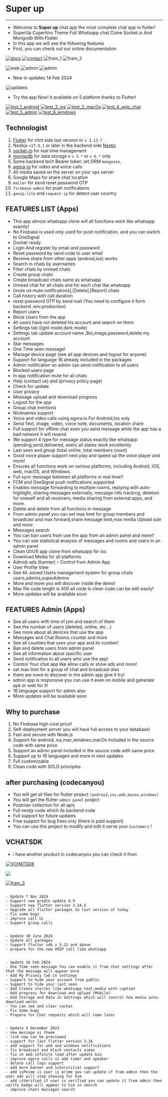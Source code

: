 # Super up

---

- Welcome to **Super up** chat app the most complete chat app in flutter!
- SuperUp Cupertino Theme Full Whatsapp chat Clone Socket.io And Mongodb With Flutter
- In this app we will see the following features
- First, you can check out our online documentation

[![docs](https://github.com/hatemragab/v_chat_sdk/assets/37384769/d60ae209-ec42-4e47-ad12-44b901daf883)](https://super-up.github.io/super_up_docs/docs/intro)
[![contact](https://github.com/hatemragab/v_chat_sdk/assets/37384769/0e94b63c-125f-44c4-8088-71ecfd182fbf)](https://super-up.github.io/super_up_docs/docs/support)
![fram_1](https://github.com/hatemragab/v_chat_sdk/assets/37384769/bddb6fa8-188e-4cfd-a6a9-9f10c8a7e5b9)
![fram_2](https://github.com/hatemragab/v_chat_sdk/assets/37384769/40e65ed5-13dd-46a8-a09d-eedf63882d46)

![web](https://github.com/hatemragab/v_chat_sdk/assets/37384769/3aa3cfd3-b877-4ca7-8e3c-6781e3ca5462)
![admin](https://github.com/hatemragab/v_chat_sdk/assets/37384769/67d49a6a-ff03-4099-b7f0-05097bdc1069)
![admin](https://github.com/hatemragab/v_chat_sdk/assets/37384769/243a9312-1370-4428-a8b8-e6412417980a)


- New in updates 14 Feb 2024

![updates](https://github.com/hatemragab/v_chat_sdk/assets/37384769/585cd0d2-3041-45b0-aaee-55bb3ae43e5e)


- Try the app Now! it available on 5 platform thanks to Flutter!

[![test_1_android](https://github.com/hatemragab/v_chat_sdk/assets/37384769/2e950620-1c10-4253-8944-881bb448d559)](https://play.google.com/store/apps/details?id=com.superup.online)
[![test_2_ios](https://github.com/hatemragab/v_chat_sdk/assets/37384769/ccbbfeeb-eecd-45b4-bf68-9325af0c50d6)](https://apps.apple.com/us/app/super-up/id6445877902)
[![test_3_macOs](https://github.com/hatemragab/v_chat_sdk/assets/37384769/77bfa5ae-d52b-4243-88f6-186f06460315)](https://apps.apple.com/us/app/super-up/id6445877902?mt=12)
[![test_4_web_chat](https://github.com/hatemragab/v_chat_sdk/assets/37384769/c7abc29c-3a34-4181-830c-61a72e6f17fe)](https://web.superupdev.online)
[![test_5_admin](https://github.com/hatemragab/v_chat_sdk/assets/37384769/97ac93e0-d210-49bd-8930-47b1daa43b2d)](https://admin.superupdev.online/)
[![test_6_windows](https://github.com/hatemragab/v_chat_sdk/assets/37384769/3719f39a-662d-43f2-abda-003391bbc231)](https://apps.microsoft.com/detail/9PMDVDSG91F1?hl=en-eg)

## Technologist

1. [Flutter](https://flutter.dev) for clint side last version or `v 3.13.7`
2. Nodejs `v17.9.1` or later in the backend side  [Nestjs](https://nestjs.com)
3. [socket-io](https://socket.io) for real time management
4. [mongodb](https://www.mongodb.com) for data storage v `v 5.*` or `v 6.*` only
5. Some backend tech Bearer token `JWT`,ORM `mongoose`,
6. [agora-io](https://www.agora.io) for video and voice calls
7. All media saved on the server on your vps server
8. Google Maps for share chat location
9. `mailer` for send reset password OTP
10. `firebase-admin` for push notifications
11. `geoip-lite` and `request-ip` for detect user country

## FEATURES LIST (Apps)

- This app almost whatsapp clone will all functions work like whatsapp exactly!
- No Firebase is used only used for push notification, and you can switch to OneSignal
- Docker ready
- Login And register by email and password
- Reset password by send code to user email
- Receive share from other apps (android,ios) works
- Search in chats by usernames
- Filter chats by unread chats
- Create group chats
- Create broadcast chats same as whatsapp
- Unread chat for all chats and for each chat like whatsapp
- [mute un mute notifications],[Delete],[Report] chats
- Call history with call duration
- reset password OTP by send mail (You need to configure it form backend .env.production)
- Report users
- Block Users from the app
- All users have not deleted his account and search on them
- Settings tab (light mode,dark mode)
- Settings tab update account name ,Bio,image,password,delete my account
- Star messages
- One Time seen message!
- Manage device page (see all app devices and logout for anyone)
- Support for language 16 already included in the packages
- Admin notification so admin can send notification to all users
- Blocked users page
- In app notification mute for all chats
- Help (contact us) and (privacy policy page)
- Check for update
- User privacy 
- Message upload and download progress
- Logout for the app
- Group chat mentions
- Nicknames support
- Voice and video calls using agora.io For Android,Ios only
- Send Text, image, video, voice note, documents, location share
- Full support for offline chat even you send message while the app has a bad network it will resend
- We support 4 type for message status exactly like whatsapp (pending,send,delivered, seen) all states work excellently
- Last seen and group (total online, total members count)
- Good voice player support next play and speed up the voice player and more!
- Ensures all functions work on various platforms, including Android, iOS, web, macOS, and Windows.
- Full sync message between all platforms in real time!!
- FCM and OneSignal push notifications supported
- Enables message forwarding to multiple rooms, replying with auto-highlight, sharing messages externally, message info
  tracking, deletion for oneself and all receivers, media sharing from external apps, and more.
- Delete and delete from all functions in message
- From admin panel you can set max limit for group members and broadcast and max forward,share message limit,max media
  Upload size and more
- Messages search
- You can ban users from use the app from an admin panel and more!!
- You can see statistical analysis of messages and rooms and users in an admin panel
- Clean UI/UX app clone from whatsapp for ios
- Download Media for all platforms
- Admob ads (banner) – Control from Admin App
- User Profile View
- See All Joined Users management system for group chats users,admins,superAdmins
- More and more you will discover inside the demo!
- Max file code length is 400 all code is clean code can be edit easily!
- More updates will be available soon

## FEATURES Admin (Apps)

- See all users with time of join and search of them
- See the number of users (deleted, online, etc...)
- See more about all devices that use the app
- Messages and Chat Rooms counter and more
- See all counties that uses your app and its number!
- Ban and delete users from admin panel
- See all information about specific user
- Send notification to all users who use the app!
- Control Your chat app like allow calls or show ads and more!
- set max limit for a group of chat and broadcast also
- there are more to discover in the admin app give it try!
- admin app is responsive you can use it even on mobile and generate apk or web for it!
- 16 language support for admin also
- More updates will be available soon

## Why to purchase

1. No Firebase high-cost price!
2. Self-deployment server you will have full access to your database!
3. Fast and secure with Node.js
4. Support for android, ios,mac,windows,macOs included in the source code with same price
5. Support an admin panel included in the source code with same price
6. Support up to 16 languages and more in next updates
7. Full customizable
8. Clean code with SOLD principles

## after purchasing (codecanyou)

- You will get all files for flutter project `(android,ios,web,macos,windows)`
- You will get the flutter `admin panel` project
- Postman collection for all apis
- Full nestjs code which its backend code
- Full support for future updates
- Free support for bug fixes only (there is paid support)
- You can use this project to modify and edit it serve your `Customers` !

## VCHATSDK

- i have another product in codecanyou you can check it from

[![VCHATSDK](https://github.com/hatemragab/v_chat_sdk/assets/37384769/63458339-18a4-4e2a-aa3c-ad527ed48edc)](https://codecanyon.net/item/flutter-chat-app-with-node-js-and-socket-io-mongo-db/reviews/26142700)

[![](https://github.com/hatemragab/v_chat_sdk/assets/37384769/d34777a0-23f7-443c-9f47-285b4280361b)](https://github.com/hatemragab)

[![fram_3](https://github.com/hatemragab/v_chat_sdk/assets/37384769/4fcf14fc-0df9-4548-a42b-e65a6c383a7e)](https://super-up.github.io/super_up_docs/docs/support/#lets-launch-your-chat-app-together)





<pre><code>
- Update 7 Nov 2024  
- Support new gradle update 8.9 
- Support new flutter version 3.24.X
- Upgrade all flutter packages to last version of today
- Fix some bugs
- improve call Ui
- Support group calls
</code></pre>

<pre><code>
- Update 10 June 2024  
- Update all packages
- Support flutter sdk v 3.22 and above
- prepare for the new VOIP call like whatsapp
</code></pre>

<pre><code>
- Update 16 Feb 2024  
- One Time seen message You can enable it from chat settings after that the message will appear once
- Add My Privacy tab in settings 
- Support to hide your account from public 
- Support to hide your last seen
- Add Create stories like whatsapp text,media with caption
- Add progress for download and upload (Mobile)
- Add Storage and Data in Settings which will control how media auto-download works 
- You can see and clear caches 
- Fix Some bugs
- Prepare for Chat requests which will come later
</code></pre>

<pre><code>
- Update 4 December 2023  
- new message ui theme
- link now can be previewed 
- support for last flutter version 3.16
- add support for web and windows notifications 
- fix broadcast and block contacts views 
- fix in web infinite load after update bio
- improve agora calls ui add timer and speaker 
- delete call logs support 
- add more banner and interstitial support 
- add isPeime is user is prime you can update if from admin then the user ads will stop showing for him
- add isVerified if user is verified you can update it from admin then verify badge will appear to him in search 
- improve chats messages search 
</code></pre>